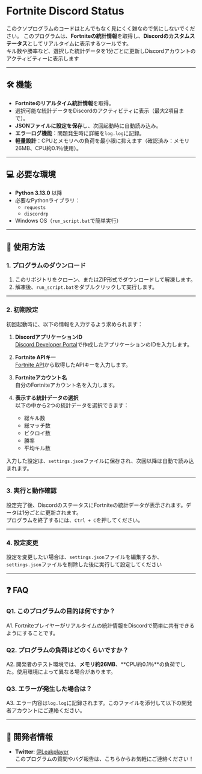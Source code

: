 ﻿# Fortnite Discord Status

このクソプログラムのコードはとんでもなく見にくく雑なので気にしないでください。
このプログラムは、**Fortniteの統計情報**を取得し、**Discordのカスタムステータス**としてリアルタイムに表示するツールです。  
キル数や勝率など、選択した統計データを1分ごとに更新しDiscordアカウントのアクティビティーに表示します

---

## 🛠 機能

- **Fortniteのリアルタイム統計情報**を取得。
- 選択可能な統計データをDiscordのアクティビティに表示（最大2項目まで）。
- **JSONファイルに設定を保存**し、次回起動時に自動読み込み。
- **エラーログ機能**：問題発生時に詳細を`log.log`に記録。
- **軽量設計**：CPUとメモリへの負荷を最小限に抑えます（確認済み：メモリ26MB、CPU約0.1％使用）。

---

## 💻 必要な環境

- **Python 3.13.0** 以降
- 必要なPythonライブラリ：
  - `requests`
  - `discordrp`
- Windows OS（`run_script.bat`で簡単実行）

---

## 🚀 使用方法

### 1. プログラムのダウンロード

1. このリポジトリをクローン、またはZIP形式でダウンロードして解凍します。
2. 解凍後、`run_script.bat`をダブルクリックして実行します。

---

### 2. 初期設定

初回起動時に、以下の情報を入力するよう求められます：

1. **DiscordアプリケーションID**  
   [Discord Developer Portal](https://discord.com/developers/applications)で作成したアプリケーションのIDを入力します。

2. **Fortnite APIキー**  
   [Fortnite API](https://fortnite-api.com/)から取得したAPIキーを入力します。

3. **Fortniteアカウント名**  
   自分のFortniteアカウント名を入力します。

4. **表示する統計データの選択**  
   以下の中から2つの統計データを選択できます：
   - 総キル数
   - 総マッチ数
   - ビクロイ数
   - 勝率
   - 平均キル数

入力した設定は、`settings.json`ファイルに保存され、次回以降は自動で読み込まれます。

---

### 3. 実行と動作確認

設定完了後、DiscordのステータスにFortniteの統計データが表示されます。データは1分ごとに更新されます。  
プログラムを終了するには、`Ctrl + C`を押してください。

---

### 4. 設定変更

設定を変更したい場合は、`settings.json`ファイルを編集するか、`settings.json`ファイルを削除した後に実行して設定してください

---

## ❓ FAQ

### Q1. このプログラムの目的は何ですか？
A1. Fortniteプレイヤーがリアルタイムの統計情報をDiscordで簡単に共有できるようにすることです。

### Q2. プログラムの負荷はどのくらいですか？
A2. 開発者のテスト環境では、**メモリ約26MB**、**CPU約0.1％**の負荷でした。使用環境によって異なる場合があります。

### Q3. エラーが発生した場合は？
A3. エラー内容は`log.log`に記録されます。このファイルを添付して以下の開発者アカウントにご連絡ください。

---

## 📧 開発者情報

- **Twitter**: [@Leakplayer](https://twitter.com/Leakplayer)  
  このプログラムの質問やバグ報告は、こちらからお気軽にご連絡ください！

---
